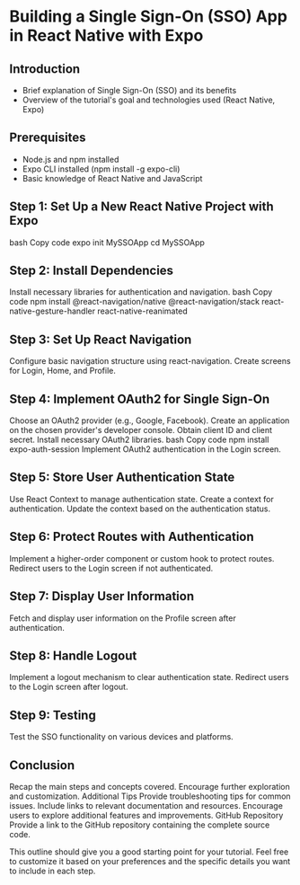 # Building a Single Sign-On (SSO) App in React Native with Expo

## Introduction
- Brief explanation of Single Sign-On (SSO) and its benefits
- Overview of the tutorial's goal and technologies used (React Native, Expo)

## Prerequisites
- Node.js and npm installed
- Expo CLI installed (npm install -g expo-cli)
- Basic knowledge of React Native and JavaScript

## Step 1: Set Up a New React Native Project with Expo
bash
Copy code
expo init MySSOApp
cd MySSOApp

## Step 2: Install Dependencies
Install necessary libraries for authentication and navigation.
bash
Copy code
npm install @react-navigation/native @react-navigation/stack react-native-gesture-handler react-native-reanimated

## Step 3: Set Up React Navigation
Configure basic navigation structure using react-navigation.
Create screens for Login, Home, and Profile.

## Step 4: Implement OAuth2 for Single Sign-On
Choose an OAuth2 provider (e.g., Google, Facebook).
Create an application on the chosen provider's developer console.
Obtain client ID and client secret.
Install necessary OAuth2 libraries.
bash
Copy code
npm install expo-auth-session
Implement OAuth2 authentication in the Login screen.

## Step 5: Store User Authentication State
Use React Context to manage authentication state.
Create a context for authentication.
Update the context based on the authentication status.

## Step 6: Protect Routes with Authentication
Implement a higher-order component or custom hook to protect routes.
Redirect users to the Login screen if not authenticated.

## Step 7: Display User Information
Fetch and display user information on the Profile screen after authentication.

## Step 8: Handle Logout
Implement a logout mechanism to clear authentication state.
Redirect users to the Login screen after logout.

## Step 9: Testing
Test the SSO functionality on various devices and platforms.

## Conclusion
Recap the main steps and concepts covered.
Encourage further exploration and customization.
Additional Tips
Provide troubleshooting tips for common issues.
Include links to relevant documentation and resources.
Encourage users to explore additional features and improvements.
GitHub Repository
Provide a link to the GitHub repository containing the complete source code.

This outline should give you a good starting point for your tutorial. Feel free to customize it based on your preferences and the specific details you want to include in each step.
